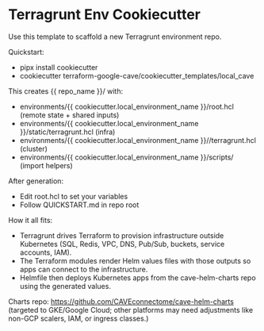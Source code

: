 # Terragrunt Env Cookiecutter

Use this template to scaffold a new Terragrunt environment repo.

Quickstart:
- pipx install cookiecutter
- cookiecutter terraform-google-cave/cookiecutter_templates/local_cave

This creates {{ repo_name }}/ with:
- environments/{{ cookiecutter.local_environment_name }}/root.hcl (remote state + shared inputs)
- environments/{{ cookiecutter.local_environment_name }}/static/terragrunt.hcl (infra)
- environments/{{ cookiecutter.local_environment_name }}/<environment>/terragrunt.hcl (cluster)
- environments/{{ cookiecutter.local_environment_name }}/scripts/ (import helpers)

After generation:
- Edit root.hcl to set your variables
- Follow QUICKSTART.md in repo root

How it all fits:
- Terragrunt drives Terraform to provision infrastructure outside Kubernetes (SQL, Redis, VPC, DNS, Pub/Sub, buckets, service accounts, IAM).
- The Terraform modules render Helm values files with those outputs so apps can connect to the infrastructure.
- Helmfile then deploys Kubernetes apps from the cave-helm-charts repo using the generated values.

Charts repo: https://github.com/CAVEconnectome/cave-helm-charts (targeted to GKE/Google Cloud; other platforms may need adjustments like non-GCP scalers, IAM, or ingress classes.)

